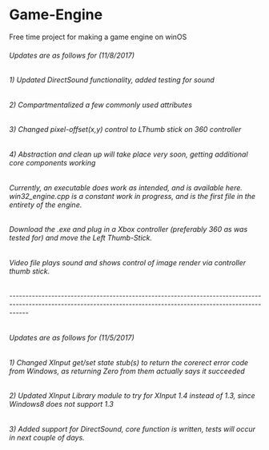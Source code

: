 # Game-Engine
Free time project for making a game engine on winOS

###### Updates are as follows for (11/8/2017)

###### 1) Updated DirectSound functionality, added testing for sound
###### 2) Compartmentalized a few commonly used attributes
###### 3) Changed pixel-offset(x,y) control to LThumb stick on 360 controller
###### 4) Abstraction and clean up will take place very soon, getting additional core components working

######  Currently, an executable does work as intended, and is available here. win32_engine.cpp is a constant work in progress, and is the first file in the entirety of the engine.

###### Download the .exe and plug in a Xbox controller (preferably 360 as was tested for) and move the Left Thumb-Stick.
###### Video file plays sound and shows control of image render via controller thumb stick.

###### ------------------------------------------------------------------------------------------------------------------------------------------------------------------
             
###### Updates are as follows for (11/5/2017)

###### 1) Changed XInput get/set state stub(s) to return the corerect error code from Windows, as returning Zero from them actually says it succeeded
###### 2) Updated XInput Library module to try for XInput 1.4 instead of 1.3, since Windows8 does not support 1.3
###### 3) Added support for DirectSound, core function is written, tests will occur in next couple of days.
